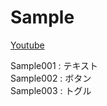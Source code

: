 # Sample

[Youtube](https://www.youtube.com/watch?v=Mb8C6p1sPp8&list=PL8KN9kpDAP9kggieG4bKuwTtc2flXygsv)

Sample001 : テキスト  
Sample002 : ボタン  
Sample003 : トグル  
